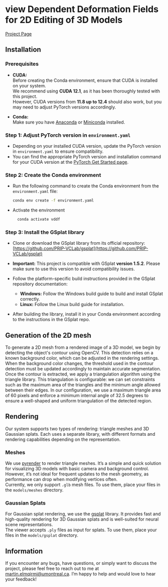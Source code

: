 # view Dependent Deformation Fields for 2D Editing of 3D Models

[Project Page](https://martin-elmqirmi.github.io/view_dependent_deformation_fields_project_page/)

## Installation
### Prerequisites

- **CUDA:**  
  Before creating the Conda environment, ensure that CUDA is installed on your system.  
  We recommend using **CUDA 12.1**, as it has been thoroughly tested with this project.  
  However, CUDA versions from **11.8 up to 12.4** should also work, but you may need to adjust PyTorch versions accordingly.

- **Conda:**  
  Make sure you have [Anaconda](https://www.anaconda.com/products/distribution) or [Miniconda](https://docs.conda.io/en/latest/miniconda.html) installed.

### Step 1: Adjust PyTorch version in `environment.yaml`

- Depending on your installed CUDA version, update the PyTorch version in `environment.yaml` to ensure compatibility.  
- You can find the appropriate PyTorch version and installation command for your CUDA version at the [PyTorch Get Started page](https://pytorch.org/get-started/locally/).

### Step 2: Create the Conda environment

- Run the following command to create the Conda environment from the `environment.yaml` file:  
  ```bash
  conda env create -f environment.yaml
  
- Activate the environment
  ```bash
    conda activate vddf

### Step 3: Install the GSplat library

- Clone or download the GSplat library from its official repository:  
  [https://github.com/PRIP-VCLab/gsplat](https://github.com/PRIP-VCLab/gsplat)

- **Important:** This project is compatible with GSplat **version 1.5.2**. Please make sure to use this version to avoid compatibility issues.

- Follow the platform-specific build instructions provided in the GSplat repository documentation:

  - **Windows:** Follow the Windows build guide to build and install GSplat correctly.  
  - **Linux:** Follow the Linux build guide for installation.

- After building the library, install it in your Conda environment according to the instructions in the GSplat repo.

## Generation of the 2D mesh
To generate a 2D mesh from a rendered image of a 3D model, we begin by detecting the object's contour using OpenCV. This detection relies on a known background color, which can be adjusted in the rendering settings. When the background color changes, the threshold used in the contour detection must be updated accordingly to maintain accurate segmentation. Once the contour is extracted, we apply a triangulation algorithm using the triangle library. This triangulation is configurable: we can set constraints such as the maximum area of the triangles and the minimum angle allowed between their edges. In our configuration, we use a maximum triangle area of 60 pixels and enforce a minimum internal angle of 32.5 degrees to ensure a well-shaped and uniform triangulation of the detected region.

## Rendering

Our system supports two types of rendering: triangle meshes and 3D Gaussian splats. Each uses a separate library, with different formats and rendering capabilities depending on the representation.

### Meshes

We use [pyrender](https://pyrender.readthedocs.io/en/latest/api/index.html#) to render triangle meshes. It’s a simple and quick solution for visualizing 3D models with basic camera and background control. However, it’s not ideal for frequent updates to the mesh geometry, as performance can drop when modifying vertices often.  
Currently, we only support `.glb` mesh files. To use them, place your files in the `models/meshes` directory.

### Gaussian Splats

For Gaussian splat rendering, we use the [gsplat](https://docs.gsplat.studio/main/) library. It provides fast and high-quality rendering for 3D Gaussian splats and is well-suited for neural scene representations.  
The viewer accepts `.ply` files as input for splats. To use them, place your files in the `models/gsplat` directory.

## Information

If you encounter any bugs, have questions, or simply want to discuss the project, please feel free to reach out to me at [martin.elmqirmi@umontreal.ca](mailto:martin.el.mqirmi@umontreal.ca). I’m happy to help and would love to hear your feedback!

